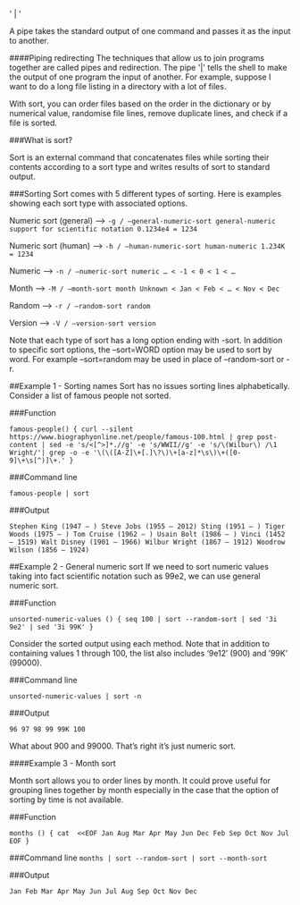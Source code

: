 ' | '

A pipe takes the standard output of one command and passes it as the input to another.


####Piping redirecting
The techniques that allow us to join programs together are called pipes and redirection. The pipe '|' tells the shell to make the output of one program the input of another. For example, suppose I want to do a long file listing in a directory with a lot of files.



With sort, you can order files based on the order in the dictionary or by numerical value, randomise file lines, remove duplicate lines, and check if a file is sorted.


###What is sort?

Sort is an external command that concatenates files while sorting their contents according to a sort type and writes results of sort to standard output.



###Sorting
Sort comes with 5 different types of sorting. Here is examples showing each sort type with associated options.



Numeric sort (general)     -->     	`-g / –general-numeric-sort
									general-numeric
									support for scientific notation
									0.1234e4 = 1234`


Numeric sort (human)       -->     	`-h / –human-numeric-sort
									human-numeric
									1.234K = 1234`


Numeric						-->		`-n / –numeric-sort
									numeric
									… < -1 < 0 < 1 < …`


Month 						-->		`-M / –month-sort
									month
									Unknown < Jan < Feb < … < Nov < Dec`


Random 						-->		`-r / –random-sort
									random`


Version 					-->		`-V / –version-sort
									version`

Note that each type of sort has a long option ending with -sort. In addition to specific sort options, the –sort=WORD option may be used to sort by word. For example –sort=random may be used in place of –random-sort or -r.





##Example 1 - Sorting names
Sort has no issues sorting lines alphabetically. Consider a list of famous people not sorted.

###Function

`famous-people()
{
curl --silent https://www.biographyonline.net/people/famous-100.html
| grep post-content | sed -e 's/<[^>]*.//g' -e 's/WWII//g' -e 's/\(Wilbur\)
/\1 Wright/'| grep -o -e '\(\([A-Z]\+[.]\?\)\+[a-z]*\s\)\+([0-9]\+\s[^)]\+.'
}`

###Command line

`famous-people | sort`

###Output

`Stephen King (1947 – )
Steve Jobs (1955 – 2012)
Sting (1951 – )
Tiger Woods (1975 – )
Tom Cruise (1962 – )
Usain Bolt (1986 – )
Vinci (1452 – 1519)
Walt Disney (1901 – 1966)
Wilbur Wright (1867 – 1912)
Woodrow Wilson (1856 – 1924)`


##Example 2 - General numeric sort
If we need to sort numeric values taking into fact scientific notation such as 99e2, we can use general numeric sort.

###Function

`unsorted-numeric-values ()
{
seq 100 | sort --random-sort | sed '3i 9e2' | sed '3i 99K'
}`

Consider the sorted output using each method. Note that in addition to containing values 1 through 100, the list also includes ‘9e12′ (900) and ’99K’ (99000).

###Command line

`unsorted-numeric-values | sort -n`

###Output

`96
97
98
99
99K
100`

What about 900 and 99000. That’s right it’s just numeric sort.



####Example 3 - Month sort

Month sort allows you to order lines by month. It could prove useful for grouping lines together by month especially in the case that the option of sorting by time is not available.

###Function

`months ()
{
cat  <<EOF
Jan
Aug
Mar
Apr
May
Jun
Dec
Feb
Sep
Oct
Nov
Jul
EOF
}`

###Command line
`months | sort --random-sort | sort --month-sort`

###Output

`Jan
Feb
Mar
Apr
May
Jun
Jul
Aug
Sep
Oct
Nov
Dec`























